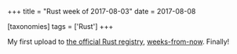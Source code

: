 +++
title = "Rust week of 2017-08-03"
date = 2017-08-08

[taxonomies]
tags = ['Rust']
+++

My first upload to [the official Rust registry], [weeks-from-now].
Finally!

[the official Rust registry]: https://crates.io
[weeks-from-now]: https://crates.io/crates/weeks-from-now
